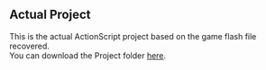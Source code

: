 ## Actual Project
This is the actual ActionScript project based on the game flash file recovered.\
You can download the Project folder [here](ORIGINAL%20RECOVERED%20ActionScript%20source.rar).
